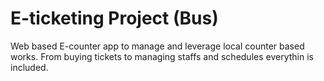 # E-ticketing Project (Bus)

Web based E-counter app to manage and leverage local counter based works. From buying tickets to managing staffs and schedules everythin is included.
